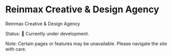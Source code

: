 # Reinmax Creative &amp; Design Agency

Reinmax Creative &amp; Design Agency

Status: 🚧 Currently under development.

Note: Certain pages or features may be unavailable. Please navigate the site with care.
